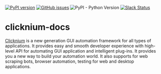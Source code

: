 <!--
 Licensed to the Apache Software Foundation (ASF) under one
 or more contributor license agreements.  See the NOTICE file
 distributed with this work for additional information
 regarding copyright ownership.  The ASF licenses this file
 to you under the Apache License, Version 2.0 (the
 "License"); you may not use this file except in compliance
 with the License.  You may obtain a copy of the License at

   http://www.apache.org/licenses/LICENSE-2.0

 Unless required by applicable law or agreed to in writing,
 software distributed under the License is distributed on an
 "AS IS" BASIS, WITHOUT WARRANTIES OR CONDITIONS OF ANY
 KIND, either express or implied.  See the License for the
 specific language governing permissions and limitations
 under the License.
-->

[![PyPI version](https://badge.fury.io/py/Clicknium.svg)](https://badge.fury.io/py/Clicknium)
[![GitHub issues](https://img.shields.io/github/issues/clicknium/clicknium-docs)](https://github.com/clicknium/clicknium-docs/issues)
![PyPI - Python Version](https://img.shields.io/pypi/pyversions/clicknium?style=flat-square)
[![Slack Status](https://img.shields.io/badge/slack-join_chat-white.svg?logo=slack&style=social)](https://clicknium.slack.com/join/shared_invite/zt-1cfxsstw7-s0CeJdhyg5wQ1h7_KKc6QQ#/shared-invite/email)

# clicknium-docs

[Clicknium](https://www.clicknium.com) is a new generation GUI automation framework for all types of applications. It provides easy and smooth developer experience with high-level API for automating GUI application and intelligent plug-ins. It provides you a new way to build your automation world. It also supports for web scraping bots, browser automation, testing for web and desktop applications.
